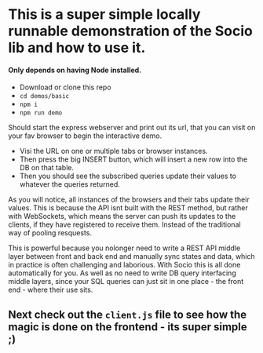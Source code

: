 # This is a super simple locally runnable demonstration of the Socio lib and how to use it.

#### Only depends on having Node installed.

* Download or clone this repo
* ```cd demos/basic```
* ```npm i```
* ```npm run demo```

Should start the express webserver and print out its url, that you can visit on your fav browser to begin the interactive demo.

* Visi the URL on one or multiple tabs or browser instances. 
* Then press the big INSERT button, which will insert a new row into the DB on that table. 
* Then you should see the subscribed queries update their values to whatever the queries returned.

As you will notice, all instances of the browsers and their tabs update their values. This is because the API isnt built with the REST method, but rather with WebSockets, which means the server can push its updates to the clients, if they have registered to receive them. Instead of the traditional way of pooling resquests.

This is powerful because you nolonger need to write a REST API middle layer between front and back end and manually sync states and data, which in practice is often challenging and laborious. With Socio this is all done automatically for you. As well as no need to write DB query interfacing middle layers, since your SQL queries can just sit in one place - the front end - where their use sits.

## Next check out the ``client.js`` file to see how the magic is done on the frontend - its super simple ;)